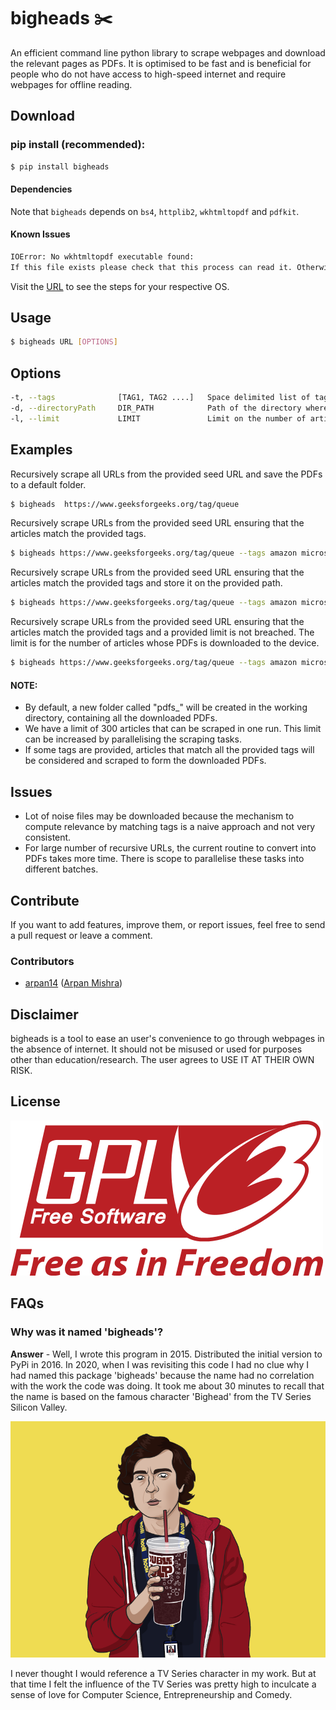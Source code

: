 bigheads :scissors:
============
An efficient command line python library to scrape webpages and download the relevant pages as PDFs. It is optimised to be fast and is beneficial for people who do not have access to high-speed internet and require webpages for offline reading.

Download
--------

### pip install (recommended):
```sh
$ pip install bigheads
``` 
#### **Dependencies**
Note that ``bigheads`` depends on ``bs4``, ``httplib2``, ``wkhtmltopdf`` and ``pdfkit``. 

#### **Known Issues**
```sh
IOError: No wkhtmltopdf executable found: 
If this file exists please check that this process can read it. Otherwise please install wkhtmltopdf - https://github.com/JazzCore/python-pdfkit/wiki/Installing-wkhtmltopdf
```
Visit the [URL](https://github.com/JazzCore/python-pdfkit/wiki/Installing-wkhtmltopdf) to see the steps for your respective OS.

Usage
-----
```sh
$ bigheads URL [OPTIONS]
```

Options
-------
```sh
-t, --tags          	[TAG1, TAG2 ....]	Space delimited list of tags for which web articles will be scraped.
-d, --directoryPath 	DIR_PATH 			Path of the directory where PDF files are to be saved.
-l, --limit             LIMIT       		Limit on the number of articles to be scraped.
```

Examples
--------

Recursively scrape all URLs from the provided seed URL and save the PDFs to a default folder. 
```sh
$ bigheads  https://www.geeksforgeeks.org/tag/queue
```

Recursively scrape URLs from the provided seed URL ensuring that the articles match the provided tags.
```sh
$ bigheads https://www.geeksforgeeks.org/tag/queue --tags amazon microsoft
```

Recursively scrape URLs from the provided seed URL ensuring that the articles match the provided tags and store it on the provided path.
```sh
$ bigheads https://www.geeksforgeeks.org/tag/queue --tags amazon microsoft -d queue
```

Recursively scrape URLs from the provided seed URL ensuring that the articles match the provided tags and a provided limit is not breached.
The limit is for the number of articles whose PDFs is downloaded to the device.
```sh
$ bigheads https://www.geeksforgeeks.org/tag/queue --tags amazon microsoft -d queue -l 100
```

#### NOTE:
- By default, a new folder called "pdfs_<url>" will be created in the working directory, containing all the downloaded PDFs.
- We have a limit of 300 articles that can be scraped in one run. This limit can be increased by parallelising the scraping tasks.
- If some tags are provided, articles that match all the provided tags will be considered and scraped to form the downloaded PDFs.

Issues
------
- Lot of noise files may be downloaded because the mechanism to compute relevance by matching tags is a naive approach and not very consistent.
- For large number of recursive URLs, the current routine to convert into PDFs takes more time. There is scope to parallelise these tasks into different batches.

Contribute
----------
If you want to add features, improve them, or report issues, feel free to send a pull request or leave a comment.

### Contributors

- [arpan14](https://github.com/arpan14) ([Arpan Mishra](http://arpanmishra.com/))


Disclaimer
----------

bigheads is a tool to ease an user's convenience to go through webpages in the absence of internet. It should not be misused or used for purposes other than education/research. The user agrees to USE IT AT THEIR OWN RISK.


License
-------
![GPL V3](https://raw.githubusercontent.com/arpan14/bigheads/master/images/gpl.png)

FAQs
-------
### Why was it named 'bigheads'?

**Answer** - Well, I wrote this program in 2015. Distributed the initial version to PyPi in 2016. In 2020, when I was revisiting this code
I had no clue why I had named this package 'bigheads' because the name had no correlation with the work the code was doing. It took me about 30 minutes to recall that the name is based on the famous character 'Bighead' from the TV Series Silicon Valley.

![GPL V3](https://raw.githubusercontent.com/arpan14/bigheads/master/images/bighead_character.png)

I never thought I would reference a TV Series character in my work. But at that time I felt the influence of the TV Series was pretty high to inculcate a sense of love for Computer Science, Entrepreneurship and Comedy.

